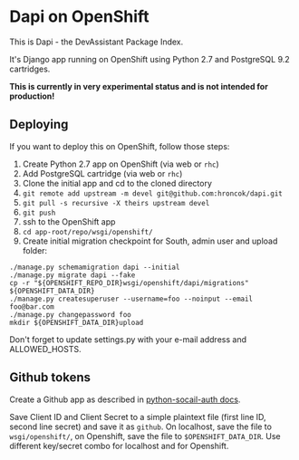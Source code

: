 Dapi on OpenShift
=================

This is Dapi - the DevAssistant Package Index.

It's Django app running on OpenShift using Python 2.7 and PostgreSQL 9.2 cartridges.

**This is currently in very experimental status and is not intended for production!**

Deploying
---------

If you want to deploy this on OpenShift, follow those steps:

 1. Create Python 2.7 app on OpenShift (via web or `rhc`)
 2. Add PostgreSQL cartridge (via web or `rhc`)
 3. Clone the initial app and cd to the cloned directory
 4. `git remote add upstream -m devel git@github.com:hroncok/dapi.git`
 5. `git pull -s recursive -X theirs upstream devel`
 6. `git push`
 7. ssh to the OpenShift app
 8. `cd app-root/repo/wsgi/openshift/`
 9. Create initial migration checkpoint for South, admin user and upload folder:

````
./manage.py schemamigration dapi --initial
./manage.py migrate dapi --fake
cp -r "${OPENSHIFT_REPO_DIR}wsgi/openshift/dapi/migrations" ${OPENSHIFT_DATA_DIR}
./manage.py createsuperuser --username=foo --noinput --email foo@bar.com
./manage.py changepassword foo
mkdir ${OPENSHIFT_DATA_DIR}upload
````

Don't forget to update settings.py with your e-mail address and ALLOWED_HOSTS.

Github tokens
-------------

Create a Github app as described in [python-socail-auth docs](http://psa.matiasaguirre.net/docs/backends/github.html).

Save Client ID and Client Secret to a simple plaintext file (first line ID, second line secret) and save it as `github`. On localhost, save the file to `wsgi/openshift/`, on Openshift, save the file to `$OPENSHIFT_DATA_DIR`. Use different key/secret combo for localhost and for Openshift.
